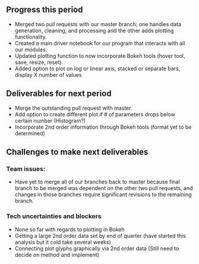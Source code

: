 ## Progress this period
- Merged two pull requests with our master branch; one handles data generation, cleaning, and processing and the other adds plotting functionality.
- Created a main driver notebook for our program that interacts with all our modules.
- Updated plotting function to now incorporate Bokeh tools (hover tool, save, resize, reset).
- Added option to plot on log or linear axis, stacked or separate bars, display X number of values

## Deliverables for next period
- Merge the outstanding pull request with master.
- Add option to create different plot if # of parameters drops below certain number (Histogram?)
- Incorporate 2nd order information through Bokeh tools (format yet to be determined)

## Challenges to make next deliverables
### Team issues:
- Have yet to merge all of our branches back to master because final branch to be merged was dependent on the other two pull requests, and changes in those branches require significant revisions to the remaining branch. 

### Tech uncertainties and blockers
- None so far with regards to plotting in Bokeh
- Getting a large 2nd order data set by end of quarter (have started this analysis but it cold take several weeks)
- Connecting plot glyphs graphically via 2nd order data (Still need to decide on method and implement)
